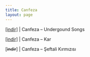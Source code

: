```yaml
---
title: Canfeza
layout: page
---
```


<a href="https://cloud.mail.ru/public/ff1d212998bb/Canfeza" target="_blank">[indir]</a>   |   Canfeza &#8211; Undergound Songs

<a href="https://cloud.mail.ru/public/814e7ffe8a6c/Canfeza%20-%20Kar" target="_blank">[indir]</a>   |   Canfeza &#8211; Kar

[<del>indir</del>]   |   Canfeza &#8211; Şeftali Kırmızısı